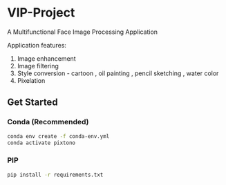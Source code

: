 # VIP-Project
A Multifunctional Face Image Processing Application

Application features:
1. Image enhancement
2. Image filtering
3. Style conversion - cartoon , oil painting , pencil sketching , water color
4. Pixelation

## Get Started
### Conda (Recommended)

```bash
conda env create -f conda-env.yml
conda activate pixtono
``` 

### PIP 
```bash
pip install -r requirements.txt
``` 
